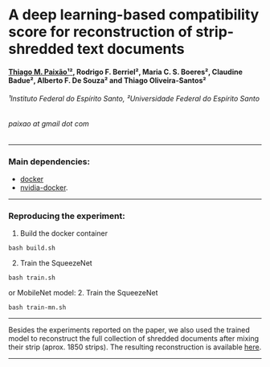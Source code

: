 # A deep learning-based compatibility score for reconstruction of strip-shredded text documents

#### [Thiago M. Paixão¹²](http://sites.google.com/site/professorpx), Rodrigo F. Berriel², Maria C. S. Boeres², Claudine Badue², Alberto F. De Souza² and Thiago Oliveira-Santos²

###### ¹Instituto Federal do Espírito Santo, ²Universidade Federal do Espírito Santo

###### paixao at gmail dot com
___

### Main dependencies:
* [docker](https://docs.docker.com/install/linux/docker-ce/ubuntu/)
* [nvidia-docker](https://github.com/NVIDIA/nvidia-docker).
___

### Reproducing the experiment:
1. Build the docker container
```
bash build.sh
```
2. Train the SqueezeNet
```
bash train.sh
```
or MobileNet model:
2. Train the SqueezeNet
```
bash train-mn.sh
```
___

Besides the experiments reported on the paper, we also used the trained model to reconstruct the full collection of shredded documents after mixing their strip (aprox. 1850 strips). The resulting reconstruction is available  [here](https://daringfireball.net/projects/markdown/).
___
